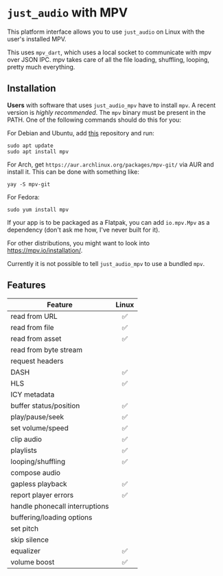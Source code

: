 # `just_audio` with MPV
This platform interface allows you to use `just_audio` on Linux with the user's installed MPV.

This uses `mpv_dart`, which uses a local socket to communicate with mpv over JSON IPC. mpv takes care of all the file loading, shuffling, looping, pretty much everything.

## Installation
**Users** with software that uses `just_audio_mpv` have to install `mpv`. A recent version is *highly recommended*. The `mpv` binary must be present in the PATH. One of the following commands should do this for you:

For Debian and Ubuntu, add [this](https://non-gnu.uvt.nl/) repository and run:
```
sudo apt update
sudo apt install mpv
```

For Arch, get `https://aur.archlinux.org/packages/mpv-git/` via AUR and install it. This can be done with something like:
```
yay -S mpv-git
```

For Fedora:
```
sudo yum install mpv
```

If your app is to be packaged as a Flatpak, you can add `io.mpv.Mpv` as a dependency (don't ask me how, I've never built for it).

For other distributions, you might want to look into https://mpv.io/installation/.

Currently it is not possible to tell `just_audio_mpv` to use a bundled `mpv`.

## Features

| Feature                        |  Linux |
| ------------------------------ |  :---: |
| read from URL                  |   ✅   |
| read from file                 |   ✅   |
| read from asset                |   ✅   |
| read from byte stream          |        |
| request headers                |        |
| DASH                           |   ✅   |
| HLS                            |   ✅   |
| ICY metadata                   |        |
| buffer status/position         |   ✅   |
| play/pause/seek                |   ✅   |
| set volume/speed               |   ✅   |
| clip audio                     |   ✅   |
| playlists                      |   ✅   |
| looping/shuffling              |   ✅   |
| compose audio                  |        |
| gapless playback               |   ✅   |
| report player errors           |   ✅   |
| handle phonecall interruptions |        |
| buffering/loading options      |        |
| set pitch                      |        |
| skip silence                   |        |
| equalizer                      |   ✅   |
| volume boost                   |   ✅   |